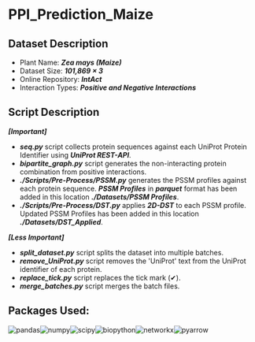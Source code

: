 # PPI_Prediction_Maize

## Dataset Description
* Plant Name: ***Zea mays (Maize)***
* Dataset Size: ***101,869 &times; 3***
* Online Repository: ***IntAct***
* Interaction Types: ***Positive and Negative Interactions***

## Script Description
***[Important]***
* ***seq.py*** script collects protein sequences against each UniProt Protein Identifier using ***UniProt REST-API***.
* ***bipartite_graph.py*** script generates the non-interacting protein combination from positive interactions.
* ***./Scripts/Pre-Process/PSSM.py*** generates the PSSM profiles against each protein sequence. ***PSSM Profiles*** in ***parquet*** format has been added in this location ***./Datasets/PSSM Profiles***.
* ***./Scripts/Pre-Process/DST.py*** applies ***2D-DST*** to each PSSM profile. Updated PSSM Profiles has been added in this location ***./Datasets/DST_Applied***.

***[Less Important]***
* ***split_dataset.py*** script splits the dataset into multiple batches.
* ***remove_UniProt.py*** script removes the 'UniProt' text from the UniProt identifier of each protein. 
* ***replace_tick.py*** script replaces the tick mark (&#10004;).
* ***merge_batches.py*** script merges the batch files.

## Packages Used: 
![pandas](https://img.shields.io/badge/Pandas-2.0.3-blue)![numpy](https://img.shields.io/badge/Numpy-1.25.0-blue)![scipy](https://img.shields.io/badge/Scipy-1.11.2-blue)![biopython](https://img.shields.io/badge/Biopython-1.81-blue)![networkx](https://img.shields.io/badge/NetworkX-3.1-blue)![pyarrow](https://img.shields.io/badge/Pyarrow-13.0.0-blue)
